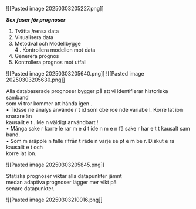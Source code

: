 ![[Pasted image 20250303205227.png]]


***Sex faser för prognoser***
1. Tvätta /rensa data  
2. Visualisera data  
3. Metodval och Modellbygge  
4 . Kontrollera modellen mot data  
1. Generera prognos  
2. Kontrollera prognos mot utfall  


![[Pasted image 20250303205640.png]]
![[Pasted image 20250303205630.png]]

Alla databaserade prognoser bygger på att vi identifierar historiska samband  
som vi tror kommer att hända igen .  
• Tidsse rie analys använde r t id som obe roe nde variabe l. Korre lat ion snarare än  
kausalit e t . Me n väldigt användbart !  
• Många sake r korre le rar m e d t ide n m e n få sake r har e t t kausalt sam band.  
• Som m aräpple n falle r från t räde n varje se pt e m be r. Diskut e ra kausalit e t och  
korre lat ion.

![[Pasted image 20250303205845.png]]

Statiska prognoser viktar alla datapunkter jämnt  
medan adaptiva prognoser lägger mer vikt på  
senare datapunkter.

![[Pasted image 20250303210016.png]]
